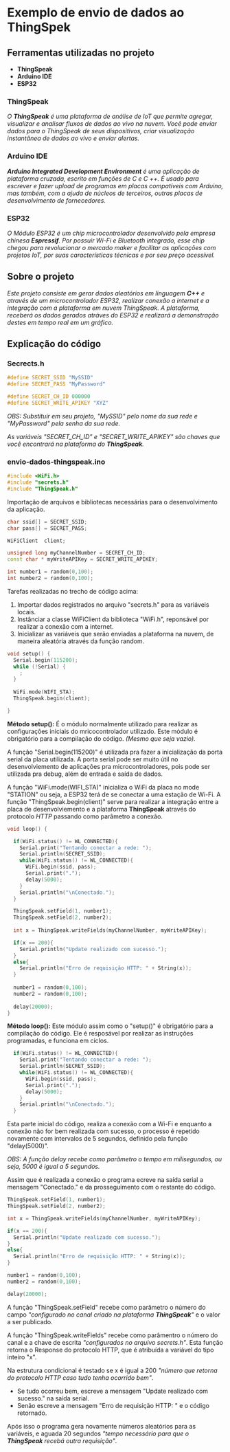 # Exemplo de envio de dados ao ThingSpek

## Ferramentas utilizadas no projeto

- **ThingSpeak**
- **Arduino IDE**
- **ESP32**

### ThingSpeak

_O **ThingSpeak** é uma plataforma de análise de IoT que permite agregar, visualizar e analisar fluxos de dados ao vivo na nuvem. Você pode enviar dados para o ThingSpeak de seus dispositivos, criar visualização instantânea de dados ao vivo e enviar alertas._

### Arduino IDE

_**Arduino Integrated Development Environment** é uma aplicação de plataforma cruzada, escrito em funções de C e C ++. É usado para escrever e fazer upload de programas em placas compatíveis com Arduino, mas também, com a ajuda de núcleos de terceiros, outras placas de desenvolvimento de fornecedores._

### ESP32

*O Módulo ESP32 é um chip microcontrolador desenvolvido pela empresa chinesa **Espressif**. Por possuir Wi-Fi e Bluetooth integrado, esse chip chegou para revolucionar o mercado maker e facilitar as aplicações com projetos IoT, por suas características técnicas e por seu preço acessível.*

## Sobre o projeto

*Este projeto consiste em gerar dados aleatórios em linguagem **C++** e através de um microcontrolador ESP32, realizar conexão a internet e a integração com a plataforma em nuvem ThingSpeak. A plataforma, receberá os dados gerados atráves do ESP32 e realizará a demonstração destes em tempo real em um gráfico.*

## Explicação do código

### Secrects.h

```c++
#define SECRET_SSID "MySSID"
#define SECRET_PASS "MyPassword"

#define SECRET_CH_ID 000000
#define SECRET_WRITE_APIKEY "XYZ"
```
_OBS: Substituir em seu projeto, "MySSID" pelo nome da sua rede e "MyPassword" pela senha da sua rede._

*As variáveis "SECRET_CH_ID" e "SECRET_WRITE_APIKEY" são chaves que você encontrará na plataforma do **ThingSpeak**.*

### envio-dados-thingspeak.ino

```c++
#include <WiFi.h>
#include "secrets.h"
#include "ThingSpeak.h"
```

Importação de arquivos e bibliotecas necessárias para o desenvolvimento da aplicação.

```c++
char ssid[] = SECRET_SSID;
char pass[] = SECRET_PASS;

WiFiClient  client;

unsigned long myChannelNumber = SECRET_CH_ID;
const char * myWriteAPIKey = SECRET_WRITE_APIKEY;

int number1 = random(0,100);
int number2 = random(0,100);
```
Tarefas realizadas no trecho de código acima:

1. Importar dados registrados no arquivo "secrets.h" para as variáveis locais.
2. Instânciar a classe WiFiClient da biblioteca "WiFi.h", reponsável por realizar a conexão com a internet.
3. Inicializar as variáveis que serão enviadas a plataforma na nuvem, de maneira aleatória através da função random.

```c++
void setup() {
  Serial.begin(115200);
  while (!Serial) {
    ;
  }
  
  WiFi.mode(WIFI_STA);   
  ThingSpeak.begin(client);

}
```

**Método setup():** É o módulo normalmente utilizado para realizar as configurações iniciais do mricocontrolador utilizado. Este módulo é obrigatório para a compilação do código. _(Mesmo que seja vazio)._

A função "Serial.begin(115200)" é utilizada pra fazer a inicialização da porta serial da placa utilizada. A porta serial pode ser muito útil no desenvolviemento de aplicações pra microcontroladores, pois pode ser utilizada pra debug, além de entrada e saída de dados.

A função "WiFi.mode(WIFI_STA)" inicializa o WiFi da placa no mode "STATION" ou seja, a ESP32 terá de se conectar a uma estação de Wi-Fi.
A função "ThingSpeak.begin(client)" serve para realizar a integração entre a placa de desenvolviemento e a plataforma **ThingSpeak** através do protocolo _HTTP_ passando como parâmetro a conexão.

```c++
void loop() {

  if(WiFi.status() != WL_CONNECTED){
    Serial.print("Tentando conectar a rede: ");
    Serial.println(SECRET_SSID);
    while(WiFi.status() != WL_CONNECTED){
      WiFi.begin(ssid, pass);
      Serial.print(".");
      delay(5000);     
    } 
    Serial.println("\nConectado.");
  }

  ThingSpeak.setField(1, number1);
  ThingSpeak.setField(2, number2);
  
  int x = ThingSpeak.writeFields(myChannelNumber, myWriteAPIKey);

  if(x == 200){
    Serial.println("Update realizado com sucesso.");
  }
  else{
    Serial.println("Erro de requisição HTTP: " + String(x));
  }
  
  number1 = random(0,100);
  number2 = random(0,100);
  
  delay(20000);
}
```

**Método loop():** Este módulo assim como o "setup()" é obrigatório para a compilação do código. Ele é resposável por realizar as instruções programadas, e funciona em ciclos.

```c++
  if(WiFi.status() != WL_CONNECTED){
    Serial.print("Tentando conectar a rede: ");
    Serial.println(SECRET_SSID);
    while(WiFi.status() != WL_CONNECTED){
      WiFi.begin(ssid, pass);
      Serial.print(".");
      delay(5000);     
    } 
    Serial.println("\nConectado.");
  }
  ```

  Esta parte inicial do código, realiza a conexão com a Wi-Fi e enquanto a conexão não for bem realizada com sucesso, o processo é repetido novamente com intervalos de 5 segundos, definido pela função "delay(5000)". 

  _OBS: A função delay recebe como parâmetro o tempo em milisegundos, ou seja, 5000 é igual a 5 segundos._

  Assim que é realizada a conexão o programa ecreve na saída serial a mensagem "Conectado." e da prosseguimento com o restante do código.

  ```c++
  ThingSpeak.setField(1, number1);
  ThingSpeak.setField(2, number2);
  
  int x = ThingSpeak.writeFields(myChannelNumber, myWriteAPIKey);

  if(x == 200){
    Serial.println("Update realizado com sucesso.");
  }
  else{
    Serial.println("Erro de requisição HTTP: " + String(x));
  }
  
  number1 = random(0,100);
  number2 = random(0,100);
  
  delay(20000);
  ```

  A função "ThingSpeak.setField" recebe como parâmetro o número do campo _"configurado no canal criado na plataforma **ThingSpeak**"_ e o valor a ser publicado.

  A função "ThingSpeak.writeFields" recebe como parâmentro o número do canal e a chave de escrita _"configurados no arquivo secrets.h"_. Esta função retorna o Response do protocolo HTTP, que é atribuída a variável do tipo inteiro "x".

  Na estrutura condicional é testado se x é igual a 200 _"número que retorna do protocolo HTTP caso tudo tenha ocorrido bem"_.
   - Se tudo ocorreu bem, escreve a mensagem "Update realizado com sucesso." na saída serial.
   - Senão escreve a mensagem "Erro de requisição HTTP: " e o código retornado.

Após isso o programa gera novamente números aleatórios para as variáveis, e aguada 20 segundos _"tempo necessário para que o **ThingSpeak** recebá outra requisição"_.